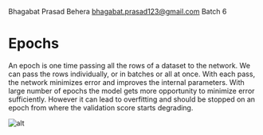 Bhagabat Prasad Behera
bhagabat.prasad123@gmail.com
Batch 6

# Epochs

An epoch is one time passing all the rows of a dataset to the network. We can pass the rows individually, or in batches or all at once. With each pass, the network minimizes error and improves the internal parameters. With large number of epochs the model gets more opportunity to minimize error sufficiently. However it can lead to overfitting and should be stopped on an epoch from where the validation score starts degrading.

![alt](https://i.ibb.co/ySh0mVp/Epochs.png)